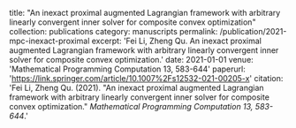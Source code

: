 title: "An inexact proximal augmented Lagrangian framework with arbitrary linearly convergent inner solver for composite convex optimization"
collection: publications
category: manuscripts
permalink: /publication/2021-mpc-inexact-proximal
excerpt: 'Fei Li, Zheng Qu. An inexact proximal augmented Lagrangian framework with arbitrary linearly convergent inner solver for composite convex optimization.'
date: 2021-01-01
venue: 'Mathematical Programming Computation 13, 583-644'
paperurl: 'https://link.springer.com/article/10.1007%2Fs12532-021-00205-x'
citation: 'Fei Li, Zheng Qu. (2021). "An inexact proximal augmented Lagrangian framework with arbitrary linearly convergent inner solver for composite convex optimization." <i>Mathematical Programming Computation 13, 583-644</i>.'
